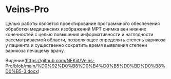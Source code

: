 # Veins-Pro
Целью работы является проектирование программного обеспечения обработки 
медицинских изображений МРТ снимка вен нижних конечностей с целью повышения
информативности и наглядности рассматриваемой области, позволяющее определять
степень варикоза у пациента и существенно сократить время выявления степени варикоза
лечащему врачy.

Видение(https://github.com/NEKiit/Veins-Pro/blob/main/%D0%92%D0%B8%D0%B4%D0%B5%D0%BD%D0%B8%D0%B5-3.docx) 
